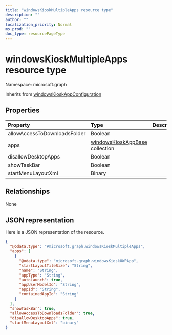 ```yaml
---
title: "windowsKioskMultipleApps resource type"
description: ""
author: ""
localization_priority: Normal
ms.prod: ""
doc_type: resourcePageType
---
```


# windowsKioskMultipleApps resource type


Namespace: microsoft.graph




Inherits from [windowsKioskAppConfiguration](../resources/windowskioskappconfiguration.md)

## Properties
|Property|Type|Description|
|:---|:---|:---|
|allowAccessToDownloadsFolder|Boolean||
|apps|[windowsKioskAppBase](../resources/windowskioskappbase.md) collection||
|disallowDesktopApps|Boolean||
|showTaskBar|Boolean||
|startMenuLayoutXml|Binary||

## Relationships
None

## JSON representation
Here is a JSON representation of the resource.
<!-- {
  "blockType": "resource",
  "@odata.type": "microsoft.graph.windowsKioskMultipleApps"
}
-->
``` json
{
  "@odata.type": "#microsoft.graph.windowsKioskMultipleApps",
  "apps": [
    {
      "@odata.type": "microsoft.graph.windowsKioskUWPApp",
      "startLayoutTileSize": "String",
      "name": "String",
      "appType": "String",
      "autoLaunch": true,
      "appUserModelId": "String",
      "appId": "String",
      "containedAppId": "String"
    }
  ],
  "showTaskBar": true,
  "allowAccessToDownloadsFolder": true,
  "disallowDesktopApps": true,
  "startMenuLayoutXml": "binary"
}
```

